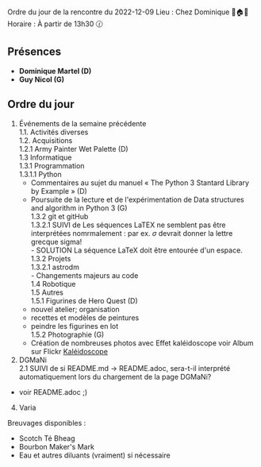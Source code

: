 Ordre du jour de la rencontre du 2022-12-09
Lieu :    Chez Dominique 🌲🏠🌳  
Horaire : À partir de 13h30 🕜  
## Présences
* **Dominique Martel (D)**
* **Guy Nicol (G)**

## Ordre du jour
1. Événements de la semaine précédente  
  1.1.  Activités diverses  
  1.2.  Acquisitions  
   1.2.1 Army Painter Wet Palette (D)  
  1.3 Informatique  
    1.3.1 Programmation  
      1.3.1.1 Python  
      * Commentaires au sujet du manuel « The Python 3 Stantard Library by Example » (D)  
      - Poursuite de la lecture et de l'expérimentation de Data structures and algorithm in Python 3 (G)  
      1.3.2 git et gitHub  
       1.3.2.1 SUIVI de Les séquences LaTEX ne semblent pas être interprétées nomrmalement : par ex. $\sigma$ devrait donner la lettre grecque sigma!  
       - SOLUTION La séquence LaTeX doit être entourée d'un espace.  
    1.3.2 Projets  
      1.3.2.1 astrodm  
               - Changements majeurs au code  
  1.4 Robotique  
  1.5 Autres  
  1.5.1 Figurines de Hero Quest (D)  
   * nouvel atelier; organisation
   * recettes et modèles de peintures
   * peindre les figurines en lot  
  1.5.2 Photographie (G)  
   * Création de nombreuses photos avec Effet kaléidoscope voir Album sur Flickr [Kaléidoscope](https://www.flickr.com/photos/spock2029/albums/72177720304242319)  
2. DGMaNi  
 2.1 SUIVI de si README.md -> README.adoc, sera-t-il interprété automatiquement lors du chargement de la page DGMaNi?  
 * voir README.adoc ;)
4. Varia  



Breuvages disponibles :
  * Scotch Té Bheag
  * Bourbon Maker's Mark
  * Eau et autres diluants (vraiment) si nécessaire
